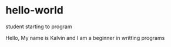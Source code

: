 # hello-world
student starting to program

Hello,
My name is Kalvin and I am a beginner in writting programs
